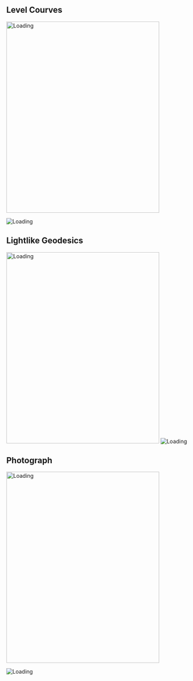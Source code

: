 
<h2>Level Courves </h2>

<img src="/images/contour.gif" alt="Loading" title="Loading" class="center" width="400" 
     height="500" />

<img src="/images/Circle_GW.gif" alt="Loading" title="Loading" class="center" />




<h2>Lightlike Geodesics </h2>

<img src="/images/figure_8.gif" alt="Loading" title="Loading" class="center"  width="400" 
     height="500"  />
<img src="/images/figure_8_GW.gif" alt="Loading" title="Loading" class="center" />


<h2>Photograph </h2>

<img src="/images/Triquette.gif " alt="Loading" title="Loading" class="center"  width="400" 
     height="500"  />

<img src="/images/Triquette_GW.gif  " alt="Loading" title="Loading" class="center"  />



